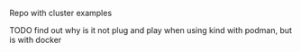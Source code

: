 Repo with cluster examples

TODO find out why is it not plug and play when using kind with podman, but is with docker